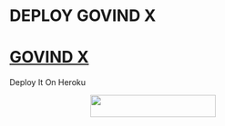 # DEPLOY GOVIND X
# [GOVIND X](https://github.com/GOVIND-BOTS/GOVINDX-USERBOT)

Deploy It On Heroku
<p align="center"><a href="https://heroku.com/deploy?template=https://github.com/Mahesh953-hub/DoReAmOnRoBoT"> <img src="https://img.shields.io/badge/Deploy%20To%20Heroku-black?style=for-the-badge&logo=heroku" width="220" height="38.45"/></a></p>

